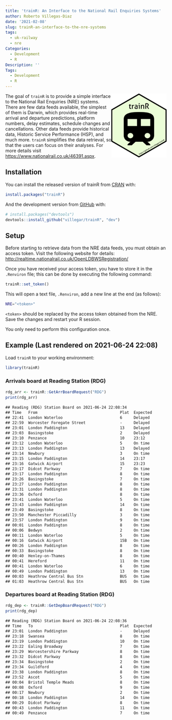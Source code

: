 ```yaml
---
title: 'trainR: An Interface to the National Rail Enquiries Systems'
author: Roberto Villegas-Diaz
date: '2021-02-08'
slug: trainR-an-interface-to-the-nre-systems
tags:
  - uk-railway
  - nre
Categories:
  - Development
  - R
Description: ''
Tags:
  - Development
  - R
---
```


<img src="https://raw.githubusercontent.com/villegar/trainR/main/inst/images/logo.png" alt="logo" align="right" height=200px/>

The goal of `trainR` is to provide a simple interface to the 
National Rail Enquiries (NRE) systems. There are few data feeds 
available, the simplest of them is Darwin, which provides real-time 
arrival and departure predictions, platform numbers, delay estimates, 
schedule changes and cancellations. Other data feeds provide historical 
data, Historic Service Performance (HSP), and much more. `trainR` 
simplifies the data retrieval, so that the users can focus on their 
analyses. For more details visit 
https://www.nationalrail.co.uk/46391.aspx.

## Installation

You can install the released version of trainR from [CRAN](https://CRAN.R-project.org) with:

``` r
install.packages("trainR")
```

And the development version from [GitHub](https://github.com/) with:

``` r
# install.packages("devtools")
devtools::install_github("villegar/trainR", "dev")
```

## Setup
Before starting to retrieve data from the NRE data feeds, you must obtain an access token. 
Visit the following website for details: http://realtime.nationalrail.co.uk/OpenLDBWSRegistration/

Once you have received your access token, you have to store it in the `.Renviron` file; this can be 
done by executing the following command:


```r
trainR::set_token()
```

This will open a text file, `.Renviron`, add a new line at the end (as follows):

```bash
NRE="<token>"
```

`<token>` should be replaced by the access token obtained from the NRE. Save the changes and restart 
your R session.

You only need to perform this configuration once.

## Example (Last rendered on 2021-06-24 22:08)

Load `trainR` to your working environment:

```r
library(trainR)
```

### Arrivals board at Reading Station (RDG)


```r
rdg_arr <- trainR::GetArrBoardRequest("RDG")
print(rdg_arr)
```

```
## Reading (RDG) Station Board on 2021-06-24 22:08:34
## Time   From                                    Plat  Expected
## 22:41  London Waterloo                         6     Delayed
## 22:59  Worcester Foregate Street               -     Delayed
## 23:01  London Paddington                       13    Delayed
## 23:03  Basingstoke                             2     Delayed
## 23:10  Penzance                                10    23:12
## 23:12  London Waterloo                         5     On time
## 23:13  London Paddington                       13    Delayed
## 23:14  Newbury                                 3     On time
## 23:15  London Paddington                       14    23:17
## 23:16  Gatwick Airport                         15    23:23
## 23:17  Didcot Parkway                          7     On time
## 23:17  London Paddington                       8     On time
## 23:26  Basingstoke                             7     On time
## 23:27  London Paddington                       8     On time
## 23:31  London Paddington                       8     On time
## 23:36  Oxford                                  8     On time
## 23:41  London Waterloo                         5     On time
## 23:43  London Paddington                       14    On time
## 23:49  Basingstoke                             8     On time
## 23:50  Manchester Piccadilly                   3     On time
## 23:57  London Paddington                       9     On time
## 00:01  London Paddington                       8     On time
## 00:06  Bedwyn                                  2     On time
## 00:11  London Waterloo                         5     On time
## 00:16  Gatwick Airport                         15B   On time
## 00:26  London Paddington                       8     On time
## 00:33  Basingstoke                             8     On time
## 00:40  Henley-on-Thames                        8     On time
## 00:41  Hereford                                11    On time
## 00:41  London Waterloo                         6     On time
## 00:49  London Paddington                       13    On time
## 00:03  Heathrow Central Bus Stn                BUS   On time
## 01:03  Heathrow Central Bus Stn                BUS   On time
```

### Departures board at Reading Station (RDG)


```r
rdg_dep <- trainR::GetDepBoardRequest("RDG")
print(rdg_dep)
```

```
## Reading (RDG) Station Board on 2021-06-24 22:08:36
## Time   To                                      Plat  Expected
## 23:01  London Paddington                       -     Delayed
## 23:18  Swansea                                 8     On time
## 23:19  London Paddington                       10    On time
## 23:22  Ealing Broadway                         7     On time
## 23:29  Worcestershire Parkway                  8     On time
## 23:32  Didcot Parkway                          8     On time
## 23:34  Basingstoke                             2     On time
## 23:34  Guildford                               4     On time
## 23:38  London Paddington                       8     On time
## 23:52  Ascot                                   5     On time
## 00:04  Bristol Temple Meads                    8     On time
## 00:08  Oxford                                  9     On time
## 00:17  Newbury                                 2     On time
## 00:18  London Paddington                       14    On time
## 00:29  Didcot Parkway                          8     On time
## 00:43  London Paddington                       11    On time
## 00:49  Penzance                                7     On time
```
